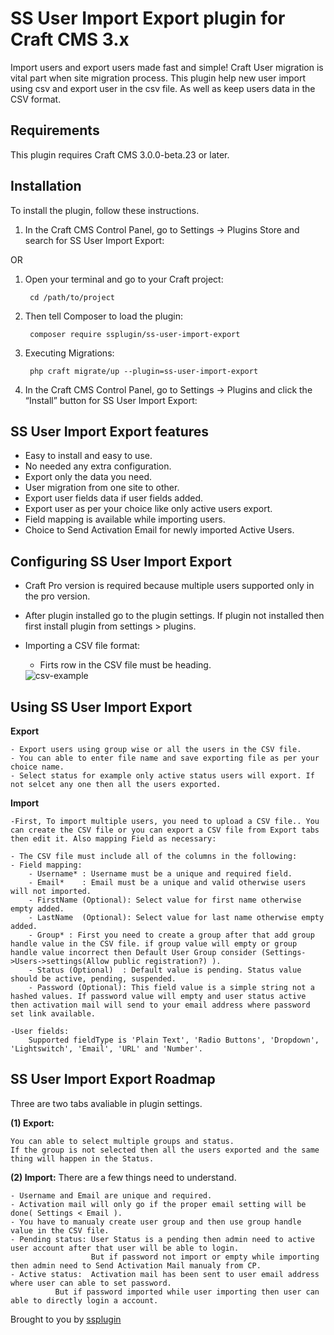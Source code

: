 # SS User Import Export plugin for Craft CMS 3.x

Import users and export users made fast and simple!
Craft User migration is vital part when site migration process. This plugin help new user import using csv and export user in the csv file. As well as keep users data in the CSV format.

## Requirements

This plugin requires Craft CMS 3.0.0-beta.23 or later.

## Installation

To install the plugin, follow these instructions.

1. In the Craft CMS Control Panel, go to Settings → Plugins Store and search for SS User Import Export:

OR

1. Open your terminal and go to your Craft project:

        cd /path/to/project

2. Then tell Composer to load the plugin:

        composer require ssplugin/ss-user-import-export

3. Executing Migrations:

        php craft migrate/up --plugin=ss-user-import-export

4. In the Craft CMS Control Panel, go to Settings → Plugins and click the “Install” button for SS User Import Export:


## SS User Import Export features

- Easy to install and easy to use.
- No needed any extra configuration.
- Export only the data you need.
- User migration from one site to other.
- Export user fields data if user fields added.
- Export user as per your choice like only active users export.
- Field mapping is available while importing users.
- Choice to Send Activation Email for newly imported Active Users.

## Configuring SS User Import Export

- Craft Pro version is required because multiple users supported only in the pro version.

- After plugin installed go to the plugin settings. If plugin not installed then first install plugin from settings > plugins.

- Importing a CSV file format:
	- Firts row in the CSV file must be heading.
  <img src="http://datadazzle.com/ssplugin/csv-format.jpeg" alt="csv-example">

## Using SS User Import Export

**Export**

	- Export users using group wise or all the users in the CSV file.
	- You can able to enter file name and save exporting file as per your choice name.
	- Select status for example only active status users will export. If not selcet any one then all the users exported.

**Import**
	
	-First, To import multiple users, you need to upload a CSV file.. You can create the CSV file or you can export a CSV file from Export tabs then edit it. Also mapping Field as necessary:
	
	- The CSV file must include all of the columns in the following:
	- Field mapping:
	    - Username* : Username must be a unique and required field.
	    - Email*    : Email must be a unique and valid otherwise users will not imported.
	    - FirstName (Optional): Select value for first name otherwise empty added.
	    - LastName  (Optional): Select value for last name otherwise empty added.
	    - Group* : First you need to create a group after that add group handle value in the CSV file. if group value will empty or group handle value incorrect then Default User Group consider (Settings->Users->settings(Allow public registration?) ).
	    - Status (Optional)  : Default value is pending. Status value should be active, pending, suspended. 
	    - Password (Optional): This field value is a simple string not a hashed values. If password value will empty and user status active then activation mail will send to your email address where password set link available.

	-User fields:			  
	    Supported fieldType is 'Plain Text', 'Radio Buttons', 'Dropdown', 'Lightswitch', 'Email', 'URL' and 'Number'.

## SS User Import Export Roadmap

Three are two tabs avaliable in plugin settings.

**(1) Export:**

	You can able to select multiple groups and status.
	If the group is not selected then all the users exported and the same thing will happen in the Status. 

**(2) Import:** There are a few things need to understand.

	- Username and Email are unique and required.
	- Activation mail will only go if the proper email setting will be done( Settings < Email ).
	- You have to manualy create user group and then use group handle value in the CSV file.	
	- Pending status: User Status is a pending then admin need to active user account after that user will be able to login.
	                  But if password not import or empty while importing then admin need to Send Activation Mail manualy from CP.
	- Active status:  Activation mail has been sent to user email address where user can able to set password.
			  But if password imported while user importing then user can able to directly login a account.


Brought to you by [ssplugin](http://www.systemseeders.com/)
